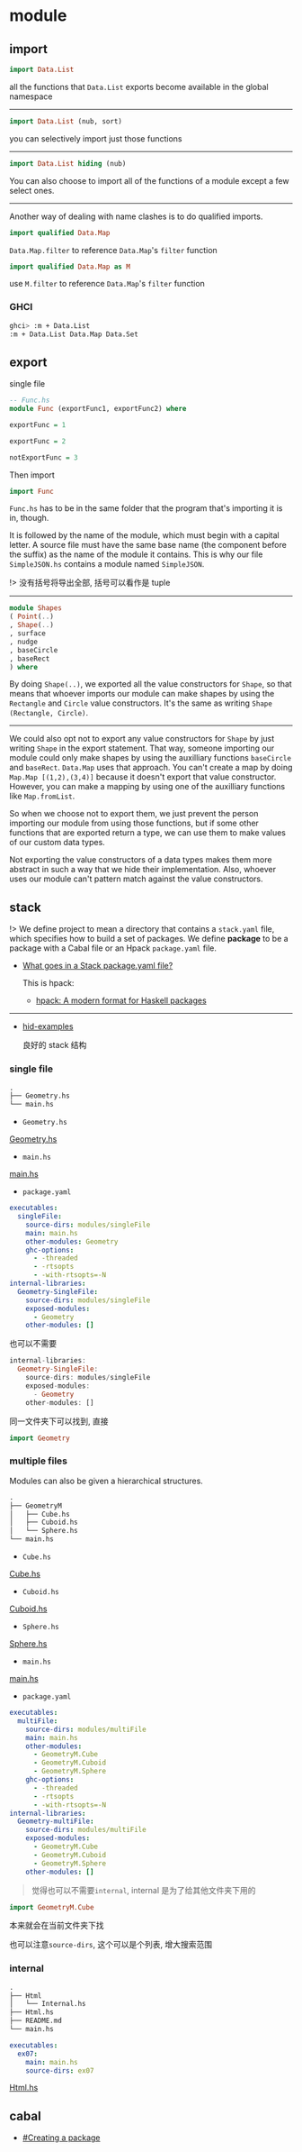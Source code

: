 # module

## import

```hs
import Data.List
```

all the functions that `Data.List` exports become available in the global namespace

---

```hs
import Data.List (nub, sort)
```

you can selectively import just those functions

---

```hs
import Data.List hiding (nub)
```

You can also choose to import all of the functions of a module except a few select ones.

---

Another way of dealing with name clashes is to do qualified imports.

```hs
import qualified Data.Map
```

`Data.Map.filter` to reference `Data.Map`'s `filter` function

```hs
import qualified Data.Map as M
```

use `M.filter` to reference `Data.Map`'s `filter` function

### GHCI

```bash
ghci> :m + Data.List
:m + Data.List Data.Map Data.Set
```

## export

single file

```hs
-- Func.hs
module Func (exportFunc1, exportFunc2) where

exportFunc = 1

exportFunc = 2

notExportFunc = 3
```

Then import

```hs
import Func
```

`Func.hs` has to be in the same folder that the program that's importing it is in, though.

It is followed by the name of the module, which must begin with a capital letter. A source file must have the same base name (the component before the suffix) as the name of the module it contains. This is why our file `SimpleJSON.hs` contains a module named `SimpleJSON`.

!> 没有括号将导出全部, 括号可以看作是 tuple

---

```hs
module Shapes
( Point(..)
, Shape(..)
, surface
, nudge
, baseCircle
, baseRect
) where
```

By doing `Shape(..)`, we exported all the value constructors for `Shape`, so that means that whoever imports our module can make shapes by using the `Rectangle` and `Circle` value constructors. It's the same as writing `Shape (Rectangle, Circle)`.

---

We could also opt not to export any value constructors for `Shape` by just writing `Shape` in the export statement. That way, someone importing our module could only make shapes by using the auxilliary functions `baseCircle` and `baseRect`. `Data.Map` uses that approach. You can't create a map by doing `Map.Map [(1,2),(3,4)]` because it doesn't export that value constructor. However, you can make a mapping by using one of the auxilliary functions like `Map.fromList`.

So when we choose not to export them, we just prevent the person importing our module from using those functions, but if some other functions that are exported return a type, we can use them to make values of our custom data types.

Not exporting the value constructors of a data types makes them more abstract in such a way that we hide their implementation. Also, whoever uses our module can't pattern match against the value constructors.

## stack

!> We define project to mean a directory that contains a `stack.yaml` file, which specifies how to build a set of packages. We define **package** to be a package with a Cabal file or an Hpack `package.yaml` file.

- [What goes in a Stack package.yaml file?](https://stackoverflow.com/questions/40332040/what-goes-in-a-stack-package-yaml-file)

  This is hpack:

  - [hpack: A modern format for Haskell packages](https://github.com/sol/hpack)

---

- [hid-examples](https://github.com/bravit/hid-examples)

  良好的 stack 结构

### single file

```txt
.
├── Geometry.hs
└── main.hs
```

- `Geometry.hs`

[Geometry.hs](../example/Learn-You-a-Haskell-for-Great-Good/modules/singleFile/Geometry.hs ":include :type=code hs")

- `main.hs`

[main.hs](../example/Learn-You-a-Haskell-for-Great-Good/modules/singleFile/main.hs ":include :type=code hs")

- `package.yaml`

```yaml
executables:
  singleFile:
    source-dirs: modules/singleFile
    main: main.hs
    other-modules: Geometry
    ghc-options:
      - -threaded
      - -rtsopts
      - -with-rtsopts=-N
internal-libraries:
  Geometry-SingleFile:
    source-dirs: modules/singleFile
    exposed-modules:
      - Geometry
    other-modules: []
```

也可以不需要

```hs
internal-libraries:
  Geometry-SingleFile:
    source-dirs: modules/singleFile
    exposed-modules:
      - Geometry
    other-modules: []
```

同一文件夹下可以找到, 直接

```hs
import Geometry
```

### multiple files

Modules can also be given a hierarchical structures.

```txt
.
├── GeometryM
│   ├── Cube.hs
│   ├── Cuboid.hs
│   └── Sphere.hs
└── main.hs
```

- `Cube.hs`

[Cube.hs](../example/Learn-You-a-Haskell-for-Great-Good/modules/multiFile/GeometryM/Cube.hs ":include :type=code hs")

- `Cuboid.hs`

[Cuboid.hs](../example/Learn-You-a-Haskell-for-Great-Good/modules/multiFile/GeometryM/Cuboid.hs ":include :type=code hs")

- `Sphere.hs`

[Sphere.hs](../example/Learn-You-a-Haskell-for-Great-Good/modules/multiFile/GeometryM/Sphere.hs ":include :type=code hs")

- `main.hs`

[main.hs](../example/Learn-You-a-Haskell-for-Great-Good/modules/multiFile/main.hs ":include :type=code hs")

- `package.yaml`

```yaml
executables:
  multiFile:
    source-dirs: modules/multiFile
    main: main.hs
    other-modules:
      - GeometryM.Cube
      - GeometryM.Cuboid
      - GeometryM.Sphere
    ghc-options:
      - -threaded
      - -rtsopts
      - -with-rtsopts=-N
internal-libraries:
  Geometry-multiFile:
    source-dirs: modules/multiFile
    exposed-modules:
      - GeometryM.Cube
      - GeometryM.Cuboid
      - GeometryM.Sphere
    other-modules: []
```

> 觉得也可以不需要`internal`, internal 是为了给其他文件夹下用的

```hs
import GeometryM.Cube
```

本来就会在当前文件夹下找

也可以注意`source-dirs`, 这个可以是个列表, 增大搜索范围

### internal

```txt
.
├── Html
│   └── Internal.hs
├── Html.hs
├── README.md
└── main.hs
```

```yaml
executables:
  ex07:
    main: main.hs
    source-dirs: ex07
```

[Html.hs](../example/learn-haskell-by-building-a-blog-generator/ex07/Html.hs ":include :type=code hs")

## cabal

- [#Creating a package](https://book.realworldhaskell.org/read/writing-a-library-working-with-json-data.html#library.package)
